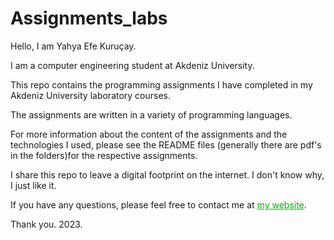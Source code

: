 # Assignments_labs

Hello, I am Yahya Efe Kuruçay.

I am a computer engineering student at Akdeniz University.

This repo contains the programming assignments I have completed in my Akdeniz University laboratory courses.

The assignments are written in a variety of programming languages.

For more information about the content of the assignments and the technologies I used, 
please see the README files (generally there are pdf's in the folders)for the respective assignments.

I share this repo to leave a digital footprint on the internet. I don't know why, I just like it.

If you have any questions, please feel free to contact me at <a href="https://www.efekurucay.com/" style="color: #00b006;">my website</a>.

Thank you.
2023.

